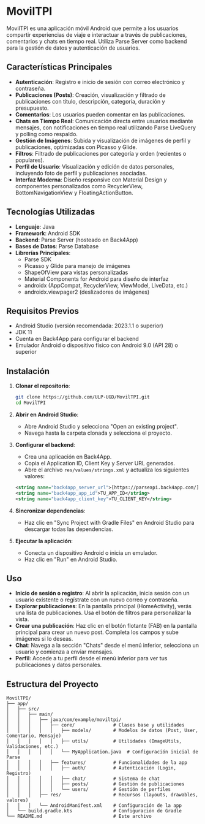 # MovilTPI

MovilTPI es una aplicación móvil Android que permite a los usuarios compartir experiencias de viaje e interactuar a través de publicaciones, comentarios y chats en tiempo real. Utiliza Parse Server como backend para la gestión de datos y autenticación de usuarios.

## Características Principales

-   **Autenticación**: Registro e inicio de sesión con correo electrónico y contraseña.
-   **Publicaciones (Posts)**: Creación, visualización y filtrado de publicaciones con título, descripción, categoría, duración y presupuesto.
-   **Comentarios**: Los usuarios pueden comentar en las publicaciones.
-   **Chats en Tiempo Real**: Comunicación directa entre usuarios mediante mensajes, con notificaciones en tiempo real utilizando Parse LiveQuery y polling como respaldo.
-   **Gestión de Imágenes**: Subida y visualización de imágenes de perfil y publicaciones, optimizadas con Picasso y Glide.
-   **Filtros**: Filtrado de publicaciones por categoría y orden (recientes o populares).
-   **Perfil de Usuario**: Visualización y edición de datos personales, incluyendo foto de perfil y publicaciones asociadas.
-   **Interfaz Moderna**: Diseño responsive con Material Design y componentes personalizados como RecyclerView, BottomNavigationView y FloatingActionButton.

## Tecnologías Utilizadas

-   **Lenguaje**: Java
-   **Framework**: Android SDK
-   **Backend**: Parse Server (hosteado en Back4App)
-   **Bases de Datos**: Parse Database
-   **Librerías Principales**:
    -   Parse SDK
    -   Picasso y Glide para manejo de imágenes
    -   ShapeOfView para vistas personalizadas
    -   Material Components for Android para diseño de interfaz
    -   androidx (AppCompat, RecyclerView, ViewModel, LiveData, etc.)
    -   androidx.viewpager2 (deslizadores de imágenes)

## Requisitos Previos

-   Android Studio (versión recomendada: 2023.1.1 o superior)
-   JDK 11
-   Cuenta en Back4App para configurar el backend
-   Emulador Android o dispositivo físico con Android 9.0 (API 28) o superior

## Instalación

1.  **Clonar el repositorio**:

    ```bash
    git clone https://github.com/ULP-UGD/MovilTPI.git
    cd MovilTPI
    ```

2.  **Abrir en Android Studio**:
    -   Abre Android Studio y selecciona "Open an existing project".
    -   Navega hasta la carpeta clonada y selecciona el proyecto.

3.  **Configurar el backend**:
    -   Crea una aplicación en Back4App.
    -   Copia el Application ID, Client Key y Server URL generados.
    -   Abre el archivo `res/values/strings.xml` y actualiza los siguientes valores:

    ```xml
    <string name="back4app_server_url">[https://parseapi.back4app.com/](https://parseapi.back4app.com/)</string>
    <string name="back4app_app_id">TU_APP_ID</string>
    <string name="back4app_client_key">TU_CLIENT_KEY</string>
    ```

4.  **Sincronizar dependencias**:
    -   Haz clic en "Sync Project with Gradle Files" en Android Studio para descargar todas las dependencias.

5.  **Ejecutar la aplicación**:
    -   Conecta un dispositivo Android o inicia un emulador.
    -   Haz clic en "Run" en Android Studio.

## Uso

-   **Inicio de sesión o registro**: Al abrir la aplicación, inicia sesión con un usuario existente o regístrate con un nuevo correo y contraseña.
-   **Explorar publicaciones**: En la pantalla principal (HomeActivity), verás una lista de publicaciones. Usa el botón de filtros para personalizar la vista.
-   **Crear una publicación**: Haz clic en el botón flotante (FAB) en la pantalla principal para crear un nuevo post. Completa los campos y sube imágenes si lo deseas.
-   **Chat**: Navega a la sección "Chats" desde el menú inferior, selecciona un usuario y comienza a enviar mensajes.
-   **Perfil**: Accede a tu perfil desde el menú inferior para ver tus publicaciones y datos personales.

## Estructura del Proyecto
```
MovilTPI/
├── app/
│   ├── src/
│   │   ├── main/
│   │   │   ├── java/com/example/moviltpi/
│   │   │   │   ├── core/              # Clases base y utilidades
│   │   │   │   │   ├── models/        # Modelos de datos (Post, User, Comentario, Mensaje)
│   │   │   │   │   ├── utils/         # Utilidades (ImageUtils, Validaciones, etc.)
│   │   │   │   │   └── MyApplication.java  # Configuración inicial de Parse
│   │   │   │   ├── features/          # Funcionalidades de la app
│   │   │   │   │   ├── auth/          # Autenticación (Login, Registro)
│   │   │   │   │   ├── chat/          # Sistema de chat
│   │   │   │   │   ├── posts/         # Gestión de publicaciones
│   │   │   │   │   └── users/         # Gestión de perfiles
│   │   │   ├── res/                   # Recursos (layouts, drawables, valores)
│   │   │   └── AndroidManifest.xml    # Configuración de la app
│   └── build.gradle.kts               # Configuración de Gradle
└── README.md                          # Este archivo
```
